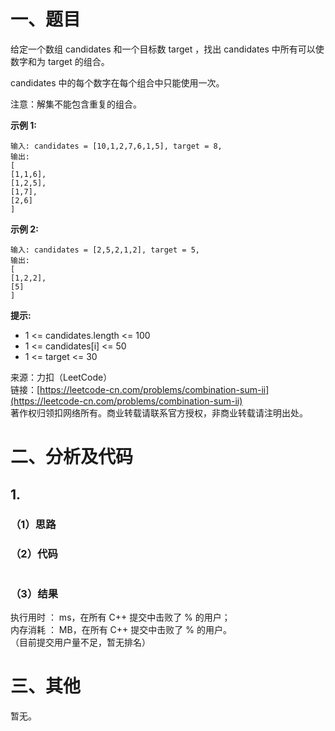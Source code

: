 # 一、题目
给定一个数组 candidates 和一个目标数 target ，找出 candidates 中所有可以使数字和为 target 的组合。    
    
candidates 中的每个数字在每个组合中只能使用一次。    
    
注意：解集不能包含重复的组合。    
    
**示例 1:**    
```
输入: candidates = [10,1,2,7,6,1,5], target = 8,
输出:
[
[1,1,6],
[1,2,5],
[1,7],
[2,6]
]
```
**示例 2:**    
```
输入: candidates = [2,5,2,1,2], target = 5,
输出:
[
[1,2,2],
[5]
]
```
**提示:**    
- 1 <= candidates.length <= 100
- 1 <= candidates[i] <= 50
- 1 <= target <= 30
    
    
来源：力扣（LeetCode）    
链接：[https://leetcode-cn.com/problems/combination-sum-ii](https://leetcode-cn.com/problems/combination-sum-ii)     
著作权归领扣网络所有。商业转载请联系官方授权，非商业转载请注明出处。    
# 二、分析及代码    
## 1. 
### （1）思路
  
### （2）代码
```cpp

```
### （3）结果
执行用时 ： ms，在所有 C++ 提交中击败了 % 的用户；    
内存消耗 ： MB，在所有 C++ 提交中击败了 % 的用户。      
（目前提交用户量不足，暂无排名）       
# 三、其他
暂无。  
